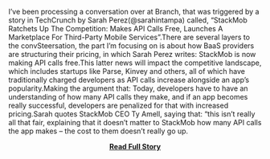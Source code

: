 <p>I&rsquo;ve been processing a conversation over at Branch, that was triggered by a story in TechCrunch by Sarah Perez(@sarahintampa) called, &ldquo;StackMob Ratchets Up The Competition: Makes API Calls Free, Launches A Marketplace For Third-Party Mobile Services&rdquo;.There are several layers to the convSteersation, the part I&rsquo;m focusing on is about how BaaS providers are structuring their pricing, in which Sarah Perez writes:
StackMob is now making API calls free.This latter news will impact the competitive landscape, which includes startups like Parse, Kinvey and others, all of which have traditionally charged developers as API calls increase alongside an app&rsquo;s popularity.Making the argument that:
Today, developers have to have an understanding of how many API calls they make, and if an app becomes really successful, developers are penalized for that with increased pricing.Sarah quotes StackMob CEO Ty Amell, saying that:
&ldquo;this isn&rsquo;t really all that fair, explaining that it doesn&rsquo;t matter to StackMob how many API calls the app makes &ndash; the cost to them doesn&rsquo;t really go up.</p>
<center><p><a href="http://www.apievangelist.com/2013/02/07/which-baas-pricing-model-is-better/" style='padding:25px; font-sze:18px; font-weight: bold;'>Read Full Story</a></p></center>
